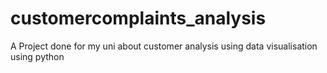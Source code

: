# customercomplaints_analysis
A Project done for my uni about customer analysis using data visualisation using python
